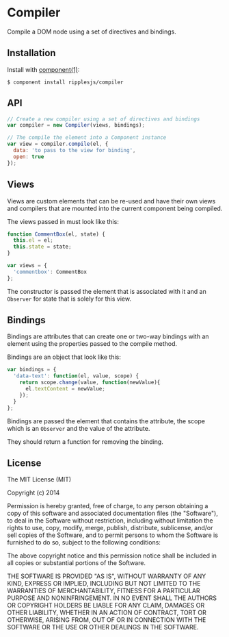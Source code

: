 
# Compiler

  Compile a DOM node using a set of directives and bindings.

## Installation

  Install with [component(1)](http://component.io):

    $ component install ripplesjs/compiler

## API

```js
// Create a new compiler using a set of directives and bindings
var compiler = new Compiler(views, bindings);

// The compile the element into a Component instance
var view = compiler.compile(el, {
  data: 'to pass to the view for binding',
  open: true
});
```

## Views

Views are custom elements that can be re-used and have their own views
and compilers that are mounted into the current component being compiled.

The views passed in must look like this:

```js
function CommentBox(el, state) {
  this.el = el;
  this.state = state;
}

var views = {
  'commentbox': CommentBox
};
```

The constructor is passed the element that is associated with it and an `Observer`
for state that is solely for this view.

## Bindings

  Bindings are attributes that can create one or two-way bindings with an element
  using the properties passed to the compile method.

  Bindings are an object that look like this:

```js
var bindings = {
  'data-text': function(el, value, scope) {
    return scope.change(value, function(newValue){
      el.textContent = newValue;
    });
  }
};
```

  Bindings are passed the element that contains the attribute, the scope which is
  an `Observer` and the value of the attribute.

  They should return a function for removing the binding.

## License

  The MIT License (MIT)

  Copyright (c) 2014 <copyright holders>

  Permission is hereby granted, free of charge, to any person obtaining a copy
  of this software and associated documentation files (the "Software"), to deal
  in the Software without restriction, including without limitation the rights
  to use, copy, modify, merge, publish, distribute, sublicense, and/or sell
  copies of the Software, and to permit persons to whom the Software is
  furnished to do so, subject to the following conditions:

  The above copyright notice and this permission notice shall be included in
  all copies or substantial portions of the Software.

  THE SOFTWARE IS PROVIDED "AS IS", WITHOUT WARRANTY OF ANY KIND, EXPRESS OR
  IMPLIED, INCLUDING BUT NOT LIMITED TO THE WARRANTIES OF MERCHANTABILITY,
  FITNESS FOR A PARTICULAR PURPOSE AND NONINFRINGEMENT. IN NO EVENT SHALL THE
  AUTHORS OR COPYRIGHT HOLDERS BE LIABLE FOR ANY CLAIM, DAMAGES OR OTHER
  LIABILITY, WHETHER IN AN ACTION OF CONTRACT, TORT OR OTHERWISE, ARISING FROM,
  OUT OF OR IN CONNECTION WITH THE SOFTWARE OR THE USE OR OTHER DEALINGS IN
  THE SOFTWARE.